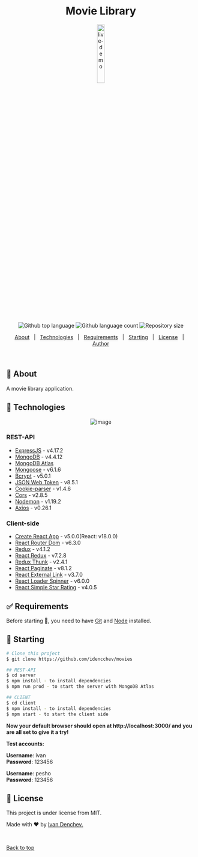 <h1 align="center">Movie Library</h1>
<div align="center" id="top">

[<img alt="live-demo" width="20%" src="https://www.a2solutions.ae/wp-content/uploads/2016/12/live-demo.png" />](https://movie-library-1.herokuapp.com/)

</div>
<p align="center">
  <img alt="Github top language" src="https://img.shields.io/github/languages/top/idencchev/movies?color=56BEB8">

  <img alt="Github language count" src="https://img.shields.io/github/languages/count/idencchev/movies?color=56BEB8">

  <img alt="Repository size" src="https://img.shields.io/github/repo-size/idencchev/movies?color=56BEB8">
</p>

<p align="center">
  <a href="#dart-about">About</a> &#xa0; | &#xa0; 
  <a href="#rocket-technologies">Technologies</a> &#xa0; | &#xa0;
  <a href="#white_check_mark-requirements">Requirements</a> &#xa0; | &#xa0;
  <a href="#checkered_flag-starting">Starting</a> &#xa0; | &#xa0;
  <a href="#memo-license">License</a> &#xa0; | &#xa0;
  <a href="https://www.linkedin.com/in/ivan-denchev-a211a3218/" target="_blank">Author</a>
</p>

<br>

## :dart: About

A movie library application.

## :rocket: Technologies

<p align="center">
  <img src="https://www.crossshoresolutions.com/wp-content/uploads/2020/04/mern_icon.png" alt="image" border="0" />
</p>

### REST-API

- [ExpressJS](https://github.com/expressjs/express/blob/master/Readme.md) - v4.17.2
- [MongoDB](https://www.mongodb.com/) - v4.4.12
- [MongoDB Atlas](https://www.mongodb.com/cloud/atlas)
- [Mongoose](https://github.com/Automattic/mongoose/blob/master/README.md) - v6.1.6
- [Bcrypt](https://github.com/kelektiv/node.bcrypt.js/blob/master/README.md) - v5.0.1
- [JSON Web Token](https://github.com/auth0/node-jsonwebtoken/blob/master/README.md) - v8.5.1
- [Cookie-parser](https://github.com/expressjs/cookie-parser/blob/master/README.md) - v1.4.6
- [Cors](https://github.com/expressjs/cors/blob/master/README.md) - v2.8.5
- [Nodemon](https://github.com/remy/nodemon/blob/main/README.md) - v1.19.2
- [Axios](https://github.com/axios/axios/blob/master/README.md) - v0.26.1

### Client-side

- [Create React App](https://github.com/facebook/create-react-app/blob/main/README.md) - v5.0.0(React: v18.0.0)
- [React Router Dom](https://github.com/remix-run/react-router/blob/main/README.md) - v6.3.0
- [Redux](https://github.com/reduxjs/redux/blob/master/README.md) - v4.1.2
- [React Redux](https://github.com/reduxjs/react-redux/blob/master/README.md) - v7.2.8
- [Redux Thunk](https://github.com/reduxjs/redux-thunk/blob/master/README.md) - v2.4.1
- [React Paginate](https://github.com/AdeleD/react-paginate/blob/master/README.md) - v8.1.2
- [React External Link](https://github.com/acelaya/react-external-link/blob/main/README.md) - v3.7.0
- [React Loader Spinner](https://github.com/mhnpd/react-loader-spinner/blob/master/README.md) - v6.0.0
- [React Simple Star Rating](https://github.com/awran5/react-simple-star-rating/blob/main/README.md) - v4.0.5

## :white_check_mark: Requirements

Before starting :checkered_flag:, you need to have [Git](https://git-scm.com) and [Node](https://nodejs.org/en/) installed.

## :checkered_flag: Starting

```bash
# Clone this project
$ git clone https://github.com/idencchev/movies

## REST-API
$ cd server
$ npm install - to install dependencies
$ npm run prod - to start the server with MongoDB Atlas

## CLIENT
$ cd client
$ npm install - to install dependencies
$ npm start - to start the client side
```

**Now your default browser should open at http://localhost:3000/ and you are all set to give it a try!**

**Test accounts:**

**Username**: ivan  
**Password**: 123456

**Username**: pesho  
**Password**: 123456

## :memo: License

This project is under license from MIT.

Made with :heart: by <a href="https://github.com/idencchev" target="_blank">Ivan Denchev.</a>

&#xa0;

<a href="#top">Back to top</a>

